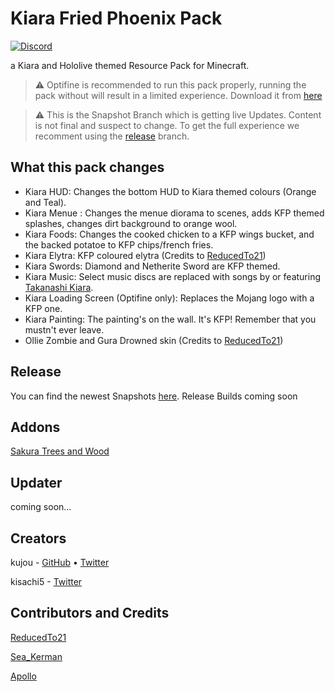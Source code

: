 # Kiara Fried Phoenix Pack
[![Discord](https://img.shields.io/badge/Discord-join-blue?style=flat-square)](https://discord.gg/HrsGZ8B9bT)

a Kiara and Hololive themed Resource Pack for Minecraft.

> ⚠️ Optifine is recommended to run this pack properly, running the pack without will result in a limited experience. Download it from [here](https://optifine.net/download)

> ⚠️ This is the Snapshot Branch which is getting live Updates. Content is not final and suspect to change. To get the full experience we recomment using the [release](https://github.com/KiaraFriedPhoenix/KFP-Pack/tree/release) branch.
## What this pack changes
* Kiara HUD: Changes the bottom HUD to Kiara themed colours (Orange and Teal).
* Kiara Menue : Changes the menue diorama to scenes, adds KFP themed splashes, changes dirt background to orange wool.
* Kiara Foods: Changes the cooked chicken to a KFP wings bucket, and the backed potatoe to KFP chips/french fries.
* Kiara Elytra: KFP coloured elytra (Credits to [ReducedTo21](https://twitter.com/ReducedTo21))
* Kiara Swords: Diamond and Netherite Sword are KFP themed.
* Kiara Music: Select music discs are replaced with songs by or featuring [Takanashi Kiara](https://www.youtube.com/channel/UCHsx4Hqa-1ORjQTh9TYDhww).
* Kiara Loading Screen (Optifine only): Replaces the Mojang logo with a KFP one. 
* Kiara Painting: The painting's on the wall. It's KFP! Remember that you mustn't ever leave.
* Ollie Zombie and Gura Drowned skin (Credits to [ReducedTo21](https://twitter.com/ReducedTo21))

## Release
You can find the newest Snapshots [here](https://github.com/KiaraFriedPhoenix/KFP-Pack/releases/latest). Release Builds coming soon

## Addons
[Sakura Trees and Wood](https://github.com/KiaraFriedPhoenix/KFP-Sakura)

## Updater
coming soon...

## Creators

kujou - [GitHub](https://github.com/kujxu) • [Twitter](https://twitter.com/KujouKFP)

kisachi5 - [Twitter](https://twitter.com/kisachi5)

## Contributors and Credits
[ReducedTo21](https://twitter.com/ReducedTo21)

[Sea_Kerman](https://www.reddit.com/user/Sea_Kerman)

[Apollo](https://twitter.com/ppopularopinion)
